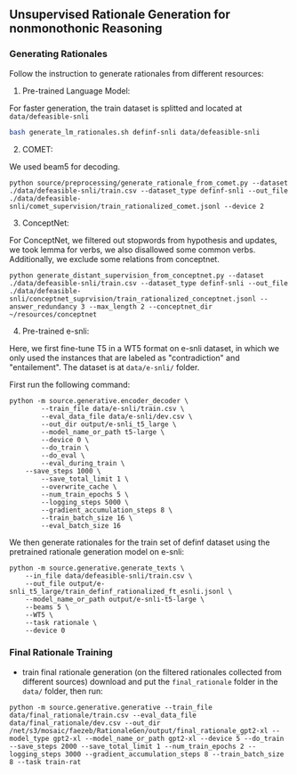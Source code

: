 ## Unsupervised Rationale Generation for nonmonothonic Reasoning

### Generating Rationales

Follow the instruction to generate rationales from different resources:

1.  Pre-trained Language Model:

For faster generation, the train dataset is splitted and located at `data/defeasible-snli`

```bash
bash generate_lm_rationales.sh definf-snli data/defeasible-snli
```

2. COMET:

We used beam5 for decoding.

```
python source/preprocessing/generate_rationale_from_comet.py --dataset ./data/defeasible-snli/train.csv --dataset_type definf-snli --out_file ./data/defeasible-snli/comet_supervision/train_rationalized_comet.jsonl --device 2
```

3. ConceptNet:

For ConceptNet, we filtered out stopwords from hypothesis and updates, we took lemma for verbs, we also disallowed some common verbs. Additionally, we exclude some relations from conceptnet.

```
python generate_distant_supervision_from_conceptnet.py --dataset ./data/defeasible-snli/train.csv --dataset_type definf-snli --out_file ./data/defeasible-snli/conceptnet_suprvision/train_rationalized_conceptnet.jsonl --answer_redundancy 3 --max_length 2 --conceptnet_dir ~/resources/conceptnet
```

4. Pre-trained e-snli:

Here, we first fine-tune T5 in a WT5 format on e-snli dataset, in which we only used the instances that are labeled as "contradiction" and "entailement". The dataset is at `data/e-snli/` folder.

First run the following command:

```
python -m source.generative.encoder_decoder \
        --train_file data/e-snli/train.csv \
        --eval_data_file data/e-snli/dev.csv \
        --out_dir output/e-snli_t5_large \
        --model_name_or_path t5-large \
        --device 0 \
        --do_train \
        --do_eval \
        --eval_during_train \
	--save_steps 1000 \
        --save_total_limit 1 \
        --overwrite_cache \
        --num_train_epochs 5 \
        --logging_steps 5000 \
        --gradient_accumulation_steps 8 \
        --train_batch_size 16 \
        --eval_batch_size 16
```

We then generate rationales for the train set of definf dataset using the pretrained rationale generation model on e-snli:
```
python -m source.generative.generate_texts \
	--in_file data/defeasible-snli/train.csv \
	--out_file output/e-snli_t5_large/train_definf_rationalized_ft_esnli.jsonl \
	--model_name_or_path output/e-snli-t5-large \
	--beams 5 \
	--WT5 \
	--task rationale \
	--device 0
```

### Final Rationale Training

* train final rationale generation (on the filtered rationales collected from different sources)
download and put the `final_rationale` folder in the `data/` folder, then run:

```
python -m source.generative.generative --train_file data/final_rationale/train.csv --eval_data_file data/final_rationale/dev.csv --out_dir /net/s3/mosaic/faezeb/RationaleGen/output/final_rationale_gpt2-xl --model_type gpt2-xl --model_name_or_path gpt2-xl --device 5 --do_train --save_steps 2000 --save_total_limit 1 --num_train_epochs 2 --logging_steps 3000 --gradient_accumulation_steps 8 --train_batch_size 8 --task train-rat
```
